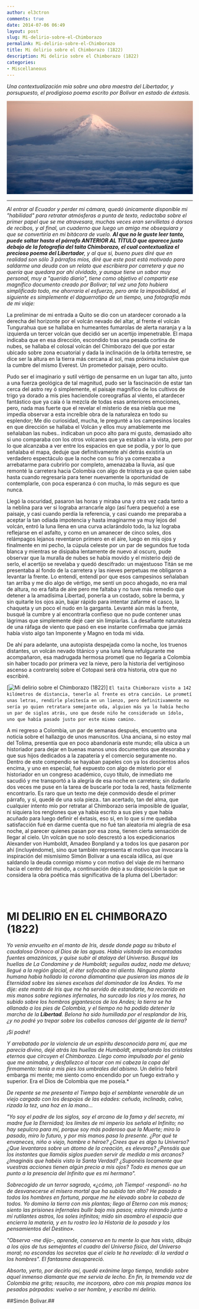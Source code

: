 ```yaml
---
author: el3ctron
comments: true
date: 2014-07-06 06:49
layout: post
slug: Mi-delirio-sobre-el-Chimborazo
permalink: Mi-delirio-sobre-el-Chimborazo
title: Mi delirio sobre el Chimborazo (1822)
description: Mi delirio sobre el Chimborazo (1822)
categories:
- Miscellaneous
---
```


*Una contextualización mía sobre una obra maestra del Libertador, y porsupuesto, el prodigioso poema escrito por Bolivar en estado de éxtasis.*

[![Mi delirio sobre el Chimborazo (1822)](/wp-content/uploads/por_tema/vitacoradevuelo/chimborazo.jpg)](//el3ctron.github.io/Mi-delirio-sobre-el-Chimborazo "Mi delirio sobre el Chimborazo (1822)... [CLICK PARA ENTRAR AL ARTÍCULO]")

<!-- more -->
---
*Al entrar al Ecuador y perder mi cámara, quedó únicamente disponible mi "habilidad" para retratar atmósferas a punta de texto, redactaba sobre el primer papel que se me atravesara, muchas veces eran servilletas ó dorsos de recibos, y al final, un cuaderno que luego un amigo me obsequiara y que se convertiría en mi bitácora de vuelo. **Al que no le guste leer tanto, puede saltar hasta el párrafo ANTERIOR AL TÍTULO que aparece justo debajo de la fotografía del taita Chimborazo, el cual contextualiza el precioso poema del Libertador**, y al que si, bueno pues diré que en realidad son sólo 3 párrafos míos, diré que este post está motivado para saldarme una deuda con un relato que escribiera por carretera y que no quería que quedara por ahí olvidado, y aunque tiene un sabor muy personal, muy a "querido diario", tiene como objetivo el compartir ese magnífico documento creado por Bolivar; tal vez una foto hubiera simplificado todo, me ahorraría el esfuerzo, pero ante la imposibilidad, el siguiente es simplemente el daguerrotipo de un tiempo, una fotografía más de mi viaje:*

La preliminar de mi entrada a Quito se dio con un atardecer coronado a la derecha del horizonte por el volcán nevado del altar, al frente el volcán Tungurahua que se hallaba en humeantes fumarolas de alerta naranja y a la izquierda un tercer volcán que decidió ser un acertijo impenetrable. El mapa indicaba que en esa dirección, escondido tras una pesada cortina de nubes, se hallaba el colosal volcán del Chimborazo del que por estar ubicado sobre zona ecuatorial y dada la inclinación de la órbita terrestre, se dice ser la altura en la tierra más cercana al sol, mas próxima inclusive que la cumbre del mismo Everest. Un prometedor paisaje, pero oculto.

Pudo ser el imaginario y sutil vértigo de pensarme en un lugar tan alto, junto a una fuerza geológica de tal magnitud, pudo ser la fascinación de estar tan cerca del astro rey ó simplemente, el paisaje magnífico de los cultivos de trigo ya dorado a mis pies haciendole coreografías al viento, el atardecer fantástico que ya caía ó la mezcla de todas esas anteriores emociones, pero, nada mas fuerte que el revelar el misterio de esa niebla que me impedía observar a esta increíble obra de la naturaleza en todo su esplendor; Me dio curiosidad, mucha, le pregunté a los campesinos locales en que dirección se hallaba el Volcán y ellos muy amablemente me señalaban las nubes.. indicaban un poco alto para mi gusto, demasiado alto si uno comparaba con los otros volcanes que ya estaban a la vista, pero por lo que alcanzaba a ver entre los espacios en que se podía, y por lo que señalaba el mapa, deduje que definitivamente ahí detrás existiría un verdadero espectáculo que la noche con su frío ya comenzaba a arrebatarme para cubrirlo por completo, amenazaba la lluvia, así que remonté la carretera hacia Colombia con algo de tristeza ya que quien sabe hasta cuando regresaría para tener nuevamente la oportunidad de contemplarle, con poca esperanza ó con mucha, lo más seguro es que nunca.

Llegó la oscuridad, pasaron las horas y miraba una y otra vez cada tanto a la neblina para ver si lograba arrancarle algo (así fuera pequeño) a ese paisaje, y casi cuando perdía la referencia, y casi cuando me preparaba a aceptar la tan odiada impotencia y hasta imaginarme ya muy lejos del volcán, entró la luna llena en una curva aclarándolo todo, la luz lograba reflejarse en el asfalto, y como en un amanecer de cinco soles, dos relámpagos lejanos reventaron primero en el aire, luego en mis ojos y finalmente en mi pecho, la cúpula celeste por un par de segundos fue toda blanca y mientras se disipaba lentamente de nuevo al oscuro, pude observar que la muralla de nubes se había movido y el misterio dejó de serlo, el acertijo se revelaba y quedó descifrado: un majestuoso Titán se me presentaba al fondo de la carretera y las nieves perpetuas me obligaron a levantar la frente. Lo entendí, entendí por que esos campesinos señalaban tan arriba y me dio algo de vértigo, me sentí un poco ahogado, no era mal de altura, no era falta de aire pero me faltaba y no tuve más remedio que detener a la amadísima Libertad, ponerla a un costado, sobre la berma, y sin quitarle los ojos aún, bajar rápido para intentar zafarme el casco, la chaqueta y un poco el nudo en la garganta. Levanté aún más la frente, busqué la cumbre y al encontrarla confieso que no pude contener unas lágrimas que simplemente dejé caer sin limpiarlas. La desafiante naturaleza de una ráfaga de viento que pasó en ese instante confirmaba que jamás había visto algo tan Imponente y Magno en toda mi vida.

De ahí para adelante, una autopista despejada como la noche, los truenos distantes, un volcán nevado titánico y una luna llena refulgurante me acompañaron, esa madrugada hermosa prometí que no llegaría a Colombia sin haber tocado por primera vez la nieve, pero la historia del vertiginoso ascenso a contrareloj sobre el Cotopaxi será otra historia, otra que no escribiré.

[![Mi delirio sobre el Chimborazo (1822)](http://upload.wikimedia.org/wikipedia/commons/7/7c/Volc%C3%A1n_Chimborazo_desde_Guayaquil%2C_Ecuador.jpg)]
```El taita Chimborazo visto a 142 kilómetros de distancia, tenerlo al frente es otra canción. Le prometí unas letras, rendirle pleitesía en un lienzo, pero definitivamente no sería yo quien retratara semejante oda, alguien más ya lo había hecho un par de siglos atrás, uno que desde niño he considerado un ídolo, uno que había pasado justo por este mismo camino.```

A mi regreso a Colombia, un par de semanas después, encuentro una noticia sobre el hallazgo de unos manuscritos. Una anciana, si no estoy mal del Tolima, presentía que en poco abandonaría este mundo; ella ubica a un historiador para dejar en buenas manos unos documentos que atesoraba y que sus hijos dedicados a la zapatería y el comercio seguramente no. Dentro de este compendio se hayaban papeles con ya los doscientos años encima, y uno en especial, fué expuesto con algo de misterio por el historiador en un congreso académico, cuyo título, de inmediato me sacudió y me transportó a la alegría de esa noche en carretera; sin dudarlo dos veces me puse en la tarea de buscarle por toda la red, hasta felízmente encontrarlo. Es raro que un texto me deje conmovido desde el primer párrafo, y si, quedé de una sola pieza.. tan acertado, tan del alma, que cualquier intento mío por retratar al Chimborazo sería imposible de igualar, ni siquiera los renglones que ya había escrito a sus pies y que había acuñado para luego definir el éxtasis, eso sí, en lo que si me quedaba satisfacción fué en darme cuenta que no fué tan aleatoria mi alegría de esa noche, al parecer quienes pasan por esa zona, tienen cierta sensación de llegar al cielo. Un volcán que no solo descrestó a los expedicionarios Alexander von Humboldt, Amadeo Bonpland y a todos los que pasaron por ahí (incluyéndome), sino que también representa el motivo que invocara la inspiración del mismísimo Simón Bolivar a una escala idílica, así que saldando la deuda conmigo mismo y con motivo del viaje de mi hermano hacia el centro del mundo, a continuación dejo a su disposición la que se considera la obra poética más significativa de la pluma del Libertador:


<br><br>

# MI DELIRIO EN EL CHIMBORAZO (1822)

*Yo venía envuelto en el manto de Iris, desde donde paga su tributo el caudaloso Orinoco al Dios de las aguas. Había visitado las encantadas fuentes amazónicas, y quise subir al atalaya del Universo. Busqué las huellas de La Condamine y de Humboldt; seguílas audaz, nada me detuvo; llegué a la región glacial, el éter sofocaba mi aliento. Ninguna planta humana había hollado la corona diamantina que pusieron las manos de la Eternidad sobre las sienes excelsas del dominador de los Andes. Yo me dije: este manto de Iris que me ha servido de estandarte, ha recorrido en mis manos sobre regiones infernales, ha surcado los ríos y los mares, ha subido sobre los hombros gigantescos de los Andes; la tierra se ha allanado a los pies de Colombia, y el tiempo no ha podido detener la marcha de la **Libertad**. Belona ha sido humillada por el resplandor de Iris, ¿y no podré yo trepar sobre los cabellos canosos del gigante de la tierra?*

*¡Sí podré!*

*Y arrebatado por la violencia de un espíritu desconocido para mí, que me parecía divino, dejé atrás las huellas de Humboldt, empañando los cristales eternos que circuyen el Chimborazo. Llego como impulsado por el genio que me animaba, y desfallezco al tocar con mi cabeza la copa del firmamento: tenía a mis pies los umbrales del abismo.*
Un delirio febril embarga mi mente; me siento como encendido por un fuego extraño y superior. Era el Dios de Colombia que me poseía.*

*De repente se me presenta el Tiempo bajo el semblante venerable de un viejo cargado con los despojos de las edades: ceñudo, inclinado, calvo, rizada la tez, una hoz en la mano…*

*"Yo soy el padre de los siglos, soy el arcano de la fama y del secreto, mi madre fue la Eternidad; los límites de mi imperio los señala el Infinito; no hay sepulcro para mí, porque soy más poderoso que la Muerte; miro lo pasado, miro lo futuro, y por mis manos pasa lo presente. ¿Por qué te envaneces, niño o viejo, hombre o héroe? ¿Crees que es algo tu Universo? ¿Que levantaros sobre un átomo de la creación, es elevaros? ¿Pensáis que los instantes que llamáis siglos pueden servir de medida a mis arcanos? ¿Imagináis que habéis visto la Santa Verdad? ¿Suponéis locamente que vuestras acciones tienen algún precio a mis ojos? Todo es menos que un punto a la presencia del Infinito que es mi hermano".*


*Sobrecogido de un terror sagrado, «¿cómo, ¡oh Tiempo! -respondí- no ha de desvanecerse el mísero mortal que ha subido tan alto? He pasado a todos los hombres en fortuna, porque me he elevado sobre la cabeza de todos. Yo domino la tierra con mis plantas; llego al Eterno con mis manos; siento las prisiones infernales bullir bajo mis pasos; estoy mirando junto a mí rutilantes astros, los soles infinitos; mido sin asombro el espacio que encierra la materia, y en tu rostro leo la Historia de lo pasado y los pensamientos del Destino».*


*"Observa -me dijo-, aprende, conserva en tu mente lo que has visto, dibuja a los ojos de tus semejantes el cuadro del Universo físico, del Universo moral; no escondas los secretos que el cielo te ha revelado: di la verdad a los hombres".
El fantasma desapareció.*


*Absorto, yerto, por decirlo así, quedé exánime largo tiempo, tendido sobre aquel inmenso diamante que me servía de lecho. En fin, la tremenda voz de Colombia me grita; resucito, me incorporo, abro con mis propias manos los pesados párpados: vuelvo a ser hombre, y escribo mi delirio.*

##Simón Bolivar.##


<br><br><br>
